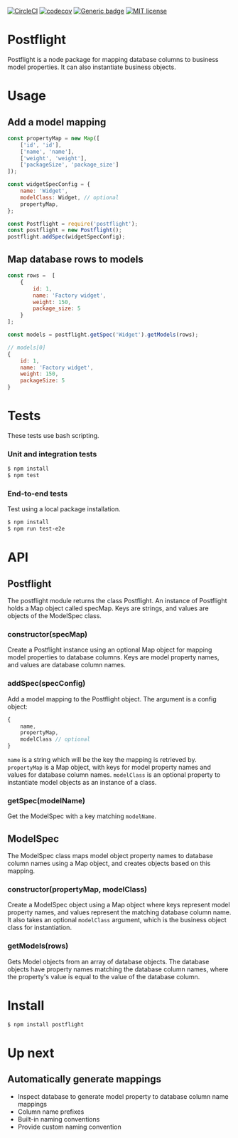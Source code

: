 [![CircleCI](https://circleci.com/gh/marcusfoertsch/postflight/tree/master.svg?style=svg)](https://circleci.com/gh/marcusfoertsch/postflight/tree/master) [![codecov](https://codecov.io/gh/marcusfoertsch/postflight/branch/master/graph/badge.svg)](https://codecov.io/gh/marcusfoertsch/postflight) [![Generic badge](https://img.shields.io/badge/style-Airbnb-green.svg)](https://shields.io/) [![MIT license](https://img.shields.io/badge/License-MIT-blue.svg)](https://lbesson.mit-license.org/)

# Postflight

Postflight is a node package for mapping database columns to business model properties. It can also instantiate business objects. 

# Usage

## Add a model mapping
```javascript
const propertyMap = new Map([
    ['id', 'id'],
    ['name', 'name'],
    ['weight', 'weight'],
    ['packageSize', 'package_size']
]);

const widgetSpecConfig = {
    name: 'Widget',
    modelClass: Widget, // optional
    propertyMap,
};

const Postflight = require('postflight');
const postflight = new Postflight();
postflight.addSpec(widgetSpecConfig);
```

## Map database rows to models

```javascript
const rows =  [
    {
        id: 1,
        name: 'Factory widget',
        weight: 150,
        package_size: 5
    }
];

const models = postflight.getSpec('Widget').getModels(rows);
```

```javascript
// models[0]
{
    id: 1,
    name: 'Factory widget',
    weight: 150,
    packageSize: 5
}
```
    

# Tests

These tests use bash scripting.

### Unit and integration tests

```bash
$ npm install
$ npm test
```

### End-to-end tests

Test using a local package installation.

```bash
$ npm install
$ npm run test-e2e
```

# API

## Postflight

The postflight module returns the class Postflight. An instance of Postflight holds a Map object called specMap. Keys are strings, and values are objects of the ModelSpec class.

### constructor(specMap)

Create a Postflight instance using an optional Map object for mapping model properties to database columns. Keys are model property names, and values are database column names.

### addSpec(specConfig)

Add a model mapping to the Postflight object. The argument is a config object:

```javascript
{
    name,
    propertyMap,
    modelClass // optional
}
```

`name` is a string which will be the key the mapping is retrieved by.
`propertyMap` is a Map object, with keys for model property names and values for database column names.
`modelClass` is an optional property to instantiate model objects as an instance of a class.

### getSpec(modelName)

Get the ModelSpec with a key matching `modelName`.

## ModelSpec

The ModelSpec class maps model object property names to database column names using a Map object, and creates objects based on this mapping.

### constructor(propertyMap, modelClass)

Create a ModelSpec object using a Map object where keys represent model property names, and values represent the matching database column name. It also takes an optional `modelClass` argument, which is the business object class for instantiation.

### getModels(rows)

Gets Model objects from an array of database objects. The database objects have property names matching the database column names, where the property's value is equal to the value of the database column.

# Install

```bash
$ npm install postflight
```

# Up next

## Automatically generate mappings

* Inspect database to generate model property to database column name mappings
* Column name prefixes
* Built-in naming conventions
* Provide custom naming convention